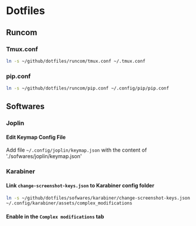 # Dotfiles

## Runcom

### Tmux.conf

```bash
ln -s ~/github/dotfiles/runcom/tmux.conf ~/.tmux.conf
```

### pip.conf

```bash
ln -s ~/github/dotfiles/runcom/pip.conf ~/.config/pip/pip.conf
```

## Softwares

### Joplin

#### Edit Keymap Config File

Add file `~/.config/joplin/keymap.json` with the content of './sofwares/joplin/keymap.json'

### Karabiner

#### Link `change-screenshot-keys.json` to Karabiner config folder

```bash
ln -s ~/github/dotfiles/sofwares/karabiner/change-screenshot-keys.json
~/.config/karabiner/assets/complex_modifications
```

#### Enable in the `Complex modifications` tab
